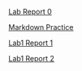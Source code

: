 
[Lab Report 0](https://swiftgapple.github.io/cse15l-lab-reports/lab-report-1-week-0.html)

[Markdown Practice](https://swiftgapple.github.io/cse15l-lab-reports/markdown_practice.html)

[Lab1 Report 1](https://swiftgapple.github.io/cse15l-lab-reports/lab1.html)

[Lab1 Report 2](https://swiftgapple.github.io/cse15l-lab-reports/lab2.html)
